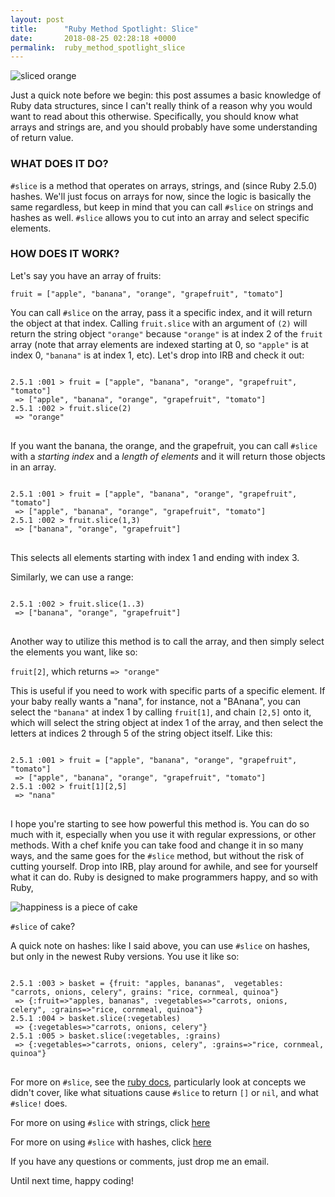 ```yaml
---
layout: post
title:      "Ruby Method Spotlight: Slice"
date:       2018-08-25 02:28:18 +0000
permalink:  ruby_method_spotlight_slice
---
```




![sliced orange](https://i.imgur.com/73oChdb.png?1)





Just a quick note before we begin: this post assumes a basic knowledge of Ruby data structures, since I can't really think of a reason why you would want to read about this otherwise. Specifically, you should know what arrays and strings are, and you should probably have some understanding of return value.

### WHAT DOES IT DO?

`#slice` is a method that operates on arrays, strings, and (since Ruby 2.5.0) hashes. We'll just focus on arrays for now, since the logic is basically the same regardless, but keep in mind that you can call `#slice` on strings and hashes as well. `#slice` allows you to cut into an array and select specific elements.

### HOW DOES IT WORK?

Let's say you have an array of fruits:

`fruit = ["apple", "banana", "orange", "grapefruit", "tomato"]`

You can call `#slice` on the array, pass it a specific index, and it will return the object at that index. Calling `fruit.slice` with an argument of `(2)` will return the string object `"orange"` because `"orange"` is at index 2 of the `fruit` array (note that array elements are indexed starting at 0, so `"apple"` is at index 0, `"banana"` is at index 1, etc). Let's drop into IRB and check it out:

<pre>
<code>
2.5.1 :001 > fruit = ["apple", "banana", "orange", "grapefruit", "tomato"]
 => ["apple", "banana", "orange", "grapefruit", "tomato"]
2.5.1 :002 > fruit.slice(2)
 => "orange"
</code>
</pre>

If you want the banana, the orange, and the grapefruit, you can call `#slice` with a _starting index_ and a _length of elements_ and it will return those objects in an array.

<pre>
<code>
2.5.1 :001 > fruit = ["apple", "banana", "orange", "grapefruit", "tomato"]
 => ["apple", "banana", "orange", "grapefruit", "tomato"]
2.5.1 :002 > fruit.slice(1,3)
 => ["banana", "orange", "grapefruit"]
</code>
</pre>

This selects all elements starting with index 1 and ending with index 3. 

Similarly, we can use a range:

<pre>
<code>
2.5.1 :002 > fruit.slice(1..3)
 => ["banana", "orange", "grapefruit"]
</code>
</pre>

Another way to utilize this method is to call the array, and then simply select the elements you want, like so:

`fruit[2]`, which returns
`=> "orange"`

This is useful if you need to work with specific parts of a specific element. If your baby really wants a "nana", for instance, not a "BAnana", you can select the `"banana"` at index 1 by calling `fruit[1]`, and chain `[2,5]` onto it, which will select the string object at index 1 of the array, and then select the letters at indices 2 through 5 of the string object itself. Like this:

<pre>
<code>
2.5.1 :001 > fruit = ["apple", "banana", "orange", "grapefruit", "tomato"]
 => ["apple", "banana", "orange", "grapefruit", "tomato"]
2.5.1 :002 > fruit[1][2,5]
 => "nana"
</code>
</pre>

I hope you're starting to see how powerful this method is. You can do so much with it, especially when you use it with regular expressions, or other methods.
With a chef knife you can take food and change it in so many ways, and the same goes for the `#slice` method, but without the risk of cutting yourself. Drop into IRB, play around for awhile, and see for yourself what it can do. Ruby is designed to make programmers happy, and so with Ruby,

![happiness is a piece of cake](https://thepracticaldev.s3.amazonaws.com/i/lombsqm6son61so6nf78.jpg)

`#slice` of cake?

A quick note on hashes: like I said above, you can use `#slice` on hashes, but only in the newest Ruby versions. You use it like so:

<pre>
<code>
2.5.1 :003 > basket = {fruit: "apples, bananas",  vegetables: "carrots, onions, celery", grains: "rice, cornmeal, quinoa"}
 => {:fruit=>"apples, bananas", :vegetables=>"carrots, onions, celery", :grains=>"rice, cornmeal, quinoa"}
2.5.1 :004 > basket.slice(:vegetables)
 => {:vegetables=>"carrots, onions, celery"}
2.5.1 :005 > basket.slice(:vegetables, :grains)
 => {:vegetables=>"carrots, onions, celery", :grains=>"rice, cornmeal, quinoa"}
</code>
</pre>

For more on `#slice`, see the [ruby docs](https://ruby-doc.org/core-2.2.0/Array.html#method-i-slice), particularly look at concepts we didn't cover, like what situations cause `#slice` to return `[]` or `nil`, and what `#slice!` does.

For more on using `#slice` with strings, click [here](https://ruby-doc.org/core-2.2.0/String.html#method-i-slice)

For more on using `#slice` with hashes, click [here](https://docs.ruby-lang.org/en/2.5.0/Hash.html#method-i-slice)

If you have any questions or comments, just drop me an email.

Until next time, happy coding!
